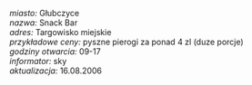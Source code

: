 *miasto:* Głubczyce<br/>
*nazwa:* Snack Bar <br/>
*adres:* Targowisko miejskie <br/>
*przykładowe ceny:* pyszne pierogi za ponad 4 zl (duze porcje) <br/>
*godziny otwarcia:* 09-17<br/>
*informator:* sky<br/>
*aktualizacja:* 16.08.2006 <br/>
